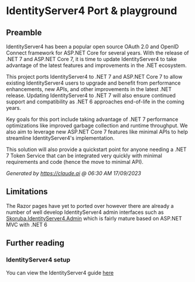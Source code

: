 # IdentityServer4 Port &amp; playground
## Preamble

IdentityServer4 has been a popular open source OAuth 2.0 and OpenID Connect framework for ASP.NET Core for several years. With the release of .NET 7 and ASP.NET Core 7, it is time to update IdentityServer4 to take advantage of the latest features and improvements in the .NET ecosystem.

This project ports IdentityServer4 to .NET 7 and ASP.NET Core 7 to allow existing IdentityServer4 users to upgrade and benefit from performance enhancements, new APIs, and other improvements in the latest .NET release. Updating IdentityServer4 to .NET 7 will also ensure continued support and compatibility as .NET 6 approaches end-of-life in the coming years.

Key goals for this port include taking advantage of .NET 7 performance optimizations like improved garbage collection and runtime throughput. We also aim to leverage new ASP.NET Core 7 features like minimal APIs to help streamline IdentityServer4's implementation.

This solution will also provide a quickstart point for anyone needing a .NET 7 Token Service that can be integrated very quickly with minimal requirements and code (hence the move to minimal API).

_Generated by https://claude.ai @ 06:30 AM 17/09/2023_

## Limitations
The Razor pages have yet to ported over however there are already a number of well develop IdentityServer4 admin interfaces such as [Skoruba.IdentityServer4.Admin](https://github.com/skoruba/IdentityServer4.Admin) which is fairly mature based on ASP.NET MVC with .NET 6

## Further reading
### IdentityServer4 setup
You can view the IdentityServer4 guide [here](https://github.com/TriadGroupPlc/IdentityServer4Port/tree/master/IdentityServer)
